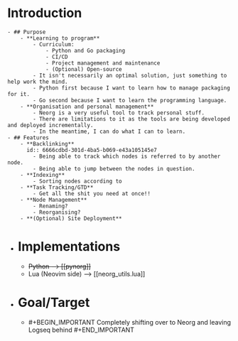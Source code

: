 # Introduction
	- ## Purpose
		- **Learning to program**
			- Curriculum:
				- Python and Go packaging
				- CI/CD
				- Project management and maintenance
				- (Optional) Open-source
			- It isn't necessarily an optimal solution, just something to help work the mind.
			- Python first because I want to learn how to manage packaging for it.
			- Go second because I want to learn the programming language.
		- **Organisation and personal management**
			- Neorg is a very useful tool to track personal stuff.
			- There are limitations to it as the tools are being developed and deployed incrementally.
			- In the meantime, I can do what I can to learn.
	- ## Features
		- **Backlinking**
		  id:: 6666cdbd-301d-4ba5-b069-e43a105145e7
			- Being able to track which nodes is referred to by another node.
			- Being able to jump between the nodes in question.
		- **Indexing**
			- Sorting nodes according to
		- **Task Tracking/GTD**
			- Get all the shit you need at once!!
		- **Node Management**
			- Renaming?
			- Reorganising?
		- **(Optional) Site Deployment**
- # Implementations
	- ~~Python --> [[pynorg]]~~
	- Lua (Neovim side) --> [[neorg_utils.lua]]
- # Goal/Target
	- #+BEGIN_IMPORTANT
	  Completely shifting over to Neorg and leaving Logseq behind
	  #+END_IMPORTANT